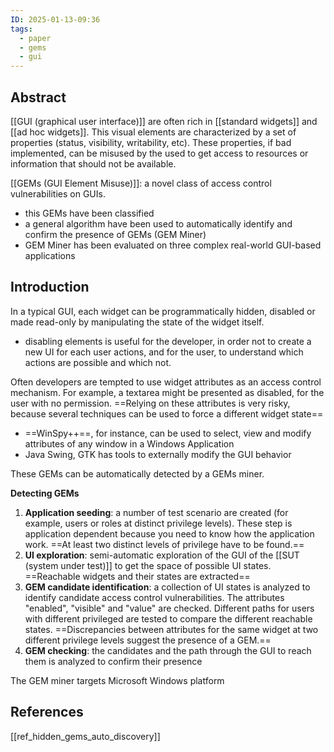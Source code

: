 ```yaml
---
ID: 2025-01-13-09:36
tags:
  - paper
  - gems
  - gui
---
```

## Abstract

[[GUI (graphical user interface)]] are often rich in [[standard widgets]] and [[ad hoc widgets]]. This visual elements are characterized by a set of properties (status, visibility, writability, etc). These properties, if bad implemented, can be misused by the used to get access to resources or information that should not be available.

[[GEMs (GUI Element Misuse)]]: a novel class of access control vulnerabilities on GUIs.
- this GEMs have been classified
- a general algorithm have been used to automatically identify and confirm the presence of GEMs (GEM Miner)
- GEM Miner has been evaluated on three complex real-world GUI-based applications

## Introduction

In a typical GUI, each widget can be programmatically hidden, disabled or made read-only by manipulating the state of the widget itself.
- disabling elements is useful for the developer, in order not to create a new UI for each user actions, and for the user, to understand which actions are possible and which not.

Often developers are tempted to use widget attributes as an access control mechanism. For example, a textarea might be presented as disabled, for the user with no permission. ==Relying on these attributes is very risky, because several techniques can be used to force a different widget state==

- ==WinSpy++==, for instance, can be used to select, view and modify attributes of any window in a Windows Application
- Java Swing, GTK has tools to externally modify the GUI behavior

These GEMs can be automatically detected by a GEMs miner.

**Detecting GEMs**
1. **Application seeding**: a number of test scenario are created (for example, users or roles at distinct privilege levels). These step is application dependent because you need to know how the application work. ==At least two distinct levels of privilege have to be found.==
 2. **UI exploration**: semi-automatic exploration of the GUI of the [[SUT (system under test)]] to get the space of possible UI states. ==Reachable widgets and their states are extracted==
3. **GEM candidate identification**: a collection of UI states is analyzed to identify candidate access control vulnerabilities. The attributes "enabled", "visible" and "value" are checked. Different paths for users with different privileged are tested to compare the different reachable states. ==Discrepancies between attributes for the same widget at two different privilege levels suggest the presence of a GEM.==
4. **GEM checking**: the candidates and the path through the GUI to reach them is analyzed to confirm their presence

The GEM miner targets Microsoft Windows platform
## References
[[ref_hidden_gems_auto_discovery]]